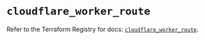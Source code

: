 # `cloudflare_worker_route`

Refer to the Terraform Registry for docs: [`cloudflare_worker_route`](https://registry.terraform.io/providers/cloudflare/cloudflare/4.48.0/docs/resources/worker_route).
